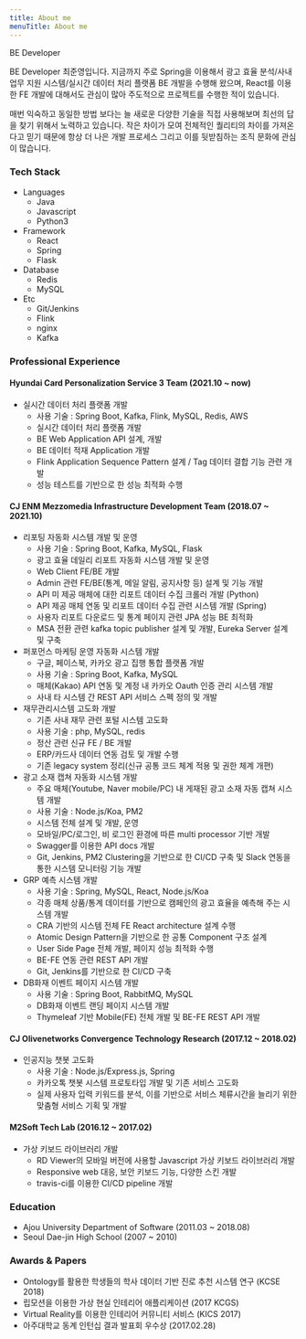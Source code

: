 ```yaml
---
title: About me
menuTitle: About me
---
```


BE Developer

BE Developer 최준영입니다.
지금까지 주로 Spring을 이용해서 광고 효율 분석/사내 업무 지원 시스템/실시간 데이터 처리 플랫폼 BE 개발을 수행해 왔으며, React를 이용한 FE 개발에 대해서도 관심이 많아 주도적으로 프로젝트를 수행한 적이 있습니다.

매번 익숙하고 동일한 방법 보다는 늘 새로운 다양한 기술을 직접 사용해보며 최선의 답을 찾기 위해서 노력하고 있습니다.
작은 차이가 모여 전체적인 퀄리티의 차이를 가져온다고 믿기 때문에 항상 더 나은 개발 프로세스 그리고 이를 뒷받침하는 조직 문화에 관심이 많습니다.

### Tech Stack
- Languages
    - Java
    - Javascript
    - Python3
- Framework
    - React
    - Spring
    - Flask
- Database
    - Redis
    - MySQL
- Etc
    - Git/Jenkins
    - Flink
    - nginx
    - Kafka

### Professional Experience
#### Hyundai Card Personalization Service 3 Team (2021.10 ~ now)

- 실시간 데이터 처리 플랫폼 개발
    - 사용 기술 : Spring Boot, Kafka, Flink, MySQL, Redis, AWS
    - 실시간 데이터 처리 플랫폼 개발
    - BE Web Application API 설계, 개발
    - BE 데이터 적재 Application 개발
    - Flink Application Sequence Pattern 설계 / Tag 데이터 결합 기능 관련 개발
    - 성능 테스트를 기반으로 한 성능 최적화 수행

#### CJ ENM Mezzomedia Infrastructure Development Team (2018.07 ~ 2021.10)

- 리포팅 자동화 시스템 개발 및 운영
    - 사용 기술 : Spring Boot, Kafka, MySQL, Flask
    - 광고 효율 데일리 리포트 자동화 시스템 개발 및 운영
    - Web Client FE/BE 개발
    - Admin 관련 FE/BE(통계, 메일 알림, 공지사항 등) 설계 및 기능 개발
    - API 미 제공 매체에 대한 리포트 데이터 수집 크롤러 개발 (Python)
    - API 제공 매체 연동 및 리포트 데이터 수집 관련 시스템 개발 (Spring)
    - 사용자 리포트 다운로드 및 통계 페이지 관련 JPA 성능 BE 최적화
    - MSA 전환 관련 kafka topic publisher 설계 및 개발, Eureka Server 설계 및 구축
- 퍼포먼스 마케팅 운영 자동화 시스템 개발
    - 구글, 페이스북, 카카오 광고 집행 통합 플랫폼 개발
    - 사용 기술 : Spring Boot, Kafka, MySQL
    - 매체(Kakao) API 연동 및 계정 내 카카오 Oauth 인증 관리 시스템 개발
    - 사내 타 시스템 간 REST API 서비스 스펙 정의 및 개발
- 재무관리시스템 고도화 개발
    - 기존 사내 재무 관련 포털 시스템 고도화
    - 사용 기술 : php, MySQL, redis
    - 정산 관련 신규 FE / BE 개발
    - ERP/카드사 데이터 연동 검토 및 개발 수행
    - 기존 legacy system 정리(신규 공통 코드 체계 적용 및 권한 체계 개편)
- 광고 소재 캡쳐 자동화 시스템 개발
    - 주요 매체(Youtube, Naver mobile/PC) 내 게재된 광고 소재 자동 캡쳐 시스템 개발
    - 사용 기술 : Node.js/Koa, PM2
    - 시스템 전체 설계 및 개발, 운영
    - 모바일/PC/로그인, 비 로그인 환경에 따른 multi processor 기반 개발
    - Swagger를 이용한 API docs 개발
    - Git, Jenkins, PM2 Clustering을 기반으로 한 CI/CD 구축 및 Slack 연동을 통한 시스템 모니터링 기능 개발
- GRP 예측 시스템 개발
    - 사용 기술 : Spring, MySQL, React, Node.js/Koa
    - 각종 매체 상품/통계 데이터를 기반으로 캠페인의 광고 효율을 예측해 주는 시스템 개발
    - CRA 기반의 시스템 전체 FE React architecture 설계 수행
    - Atomic Design Pattern을 기반으로 한 공통 Component 구조 설계
    - User Side Page 전체 개발, 페이지 성능 최적화 수행
    - BE-FE 연동 관련 REST API 개발
    - Git, Jenkins를 기반으로 한 CI/CD 구축
- DB화재 이벤트 페이지 시스템 개발
    - 사용 기술 : Spring Boot, RabbitMQ, MySQL
    - DB화재 이벤트 랜딩 페이지 시스템 개발
    - Thymeleaf 기반 Mobile(FE) 전체 개발 및 BE-FE REST API 개발

#### CJ Olivenetworks Convergence Technology Research (2017.12 ~ 2018.02)

- 인공지능 챗봇 고도화
    - 사용 기술 : Node.js/Express.js, Spring
    - 카카오톡 챗봇 시스템 프로토타입 개발 및 기존 서비스 고도화
    - 실제 사용자 입력 키워드를 분석, 이를 기반으로 서비스 체류시간을 늘리기 위한 맞춤형 서비스 기획 및 개발

#### M2Soft Tech Lab (2016.12 ~ 2017.02)

- 가상 키보드 라이브러리 개발
    - RD Viewer의 모바일 버전에 사용할 Javascript 가상 키보드 라이브러리 개발
    - Responsive web 대응, 보안 키보드 기능, 다양한 스킨 개발
    - travis-ci를 이용한 CI/CD pipeline 개발

### Education
- Ajou University Department of Software (2011.03 ~ 2018.08)
- Seoul Dae-jin High School (2007 ~ 2010)

### Awards & Papers
- Ontology를 활용한 학생들의 학사 데이터 기반 진로 추천 시스템 연구 (KCSE 2018)
- 립모션을 이용한 가상 현실 인테리어 애플리케이션 (2017 KCGS)
- Virtual Reality를 이용한 인테리어 커뮤니티 서비스 (KICS 2017)
- 아주대학교 동계 인턴십 결과 발표회 우수상 (2017.02.28)

